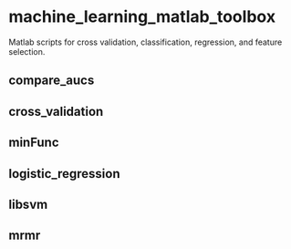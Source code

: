 # machine_learning_matlab_toolbox

Matlab scripts for cross validation, classification, regression, and feature selection.

## compare_aucs

## cross_validation

## minFunc

## logistic_regression

## libsvm

## mrmr
